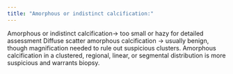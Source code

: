 ```yaml
---
title: "Amorphous or indistinct calcification:"
---
```

Amorphous or indistinct calcification&#8594; too small or hazy for detailed assessment
Diffuse scatter amorphous calcification &#8594; usually benign, though magnification needed to rule out suspicious clusters.
Amorphous calcification in a clustered, regional, linear, or segmental distribution is more suspicious and warrants biopsy.


